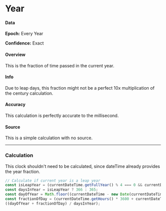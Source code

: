 # Year

#### Data

**Epoch:** Every Year

**Confidence:** Exact

#### Overview

This is the fraction of time passed in the current year.

#### Info

Due to leap days, this fraction might not be a perfect 10x multiplication of the century calculation.

#### Accuracy

This calculation is perfectly accurate to the millisecond.

#### Source

This is a simple calculation with no source.

---

### Calculation

This clock shouldn't need to be calculated, since dateTime already provides the year fraction.

```js
// Calculate if current year is a leap year
const isLeapYear = (currentDateTime.getFullYear() % 4 === 0 && currentDateTime.getFullYear() % 100 !== 0) || (currentDateTime.getFullYear() % 400 === 0);
const daysInYear = isLeapYear ? 366 : 365;
const dayOfYear = Math.floor((currentDateTime - new Date(currentDateTime.getFullYear(), 0, 0)) / 86400000);
const fractionOfDay = (currentDateTime.getHours() * 3600 + currentDateTime.getMinutes() * 60 + currentDateTime.getSeconds()) * 1000 + currentDateTime.getMilliseconds()) / 86400000;
((dayOfYear + fractionOfDay) / daysInYear);
```
